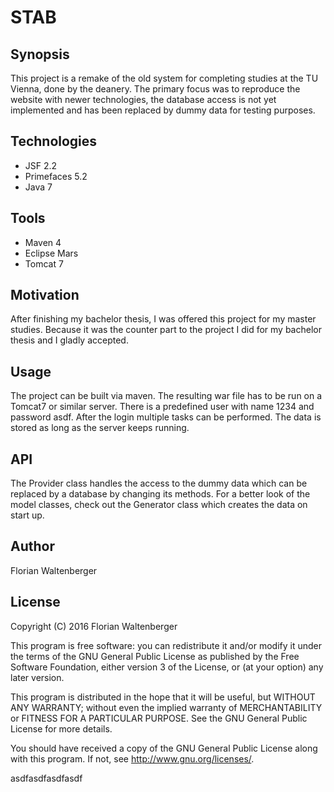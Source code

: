 # STAB

## Synopsis

This project is a remake of the old system for completing studies at the TU Vienna, done by the deanery. The primary focus was to reproduce the website with newer technologies, the database access is not yet implemented and has been replaced by dummy data for testing purposes.

## Technologies

* JSF 2.2
* Primefaces 5.2
* Java 7

## Tools

* Maven 4
* Eclipse Mars
* Tomcat 7

## Motivation

After finishing my bachelor thesis, I was offered this project for my master studies. Because it was the counter part to the project I did for my bachelor thesis and I gladly accepted.

## Usage

The project can be built via maven. The resulting war file has to be run on a Tomcat7 or similar server. There is a predefined user with name 1234 and password asdf. After the login multiple tasks can be performed. The data is stored as long as the server keeps running.

## API

The Provider class handles the access to the dummy data which can be replaced by a database by changing its methods. For a better look of the model classes, check out the Generator class which creates the data on start up. 

## Author

Florian Waltenberger

## License

Copyright (C) 2016  Florian Waltenberger

This program is free software: you can redistribute it and/or modify it under the terms of the GNU General Public License as published by the Free Software Foundation, either version 3 of the License, or (at your option) any later version.

This program is distributed in the hope that it will be useful, but WITHOUT ANY WARRANTY; without even the implied warranty of MERCHANTABILITY or FITNESS FOR A PARTICULAR PURPOSE.  See the GNU General Public License for more details.

You should have received a copy of the GNU General Public License along with this program.  If not, see <http://www.gnu.org/licenses/>.

asdfasdfasdfasdf
